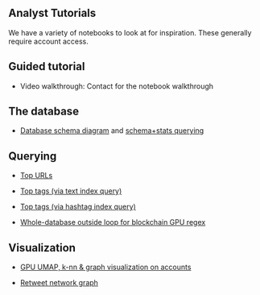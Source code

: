 ## Analyst Tutorials

We have a variety of notebooks to look at for inspiration. These generally require account access.

## Guided tutorial

* Video walkthrough: Contact for the notebook walkthrough

## The database

* [Database schema diagram](https://www.lucidchart.com/documents/edit/674bc883-d01a-449a-8666-5cfc841c54bb/0_0#?folder_id=home&browser=icon) and [schema+stats querying](https://sandbox.graphistry.com/notebook/notebooks/notebooks/twitter/job_50m2/50m_hydrate-monitor.ipynb)

## Querying

* [Top URLs]( https://sandbox.graphistry.com/notebook/notebooks/notebooks/twitter/Neo4j-Examples/list_urls_by_popularity.ipynb)

* [Top tags (via text index query)](https://sandbox.graphistry.com/notebook/notebooks/notebooks/twitter/covid-misinfo-analysis/misinfo_tagged.ipynb)

* [Top tags (via hashtag index query)]( https://sandbox.graphistry.com/notebook/notebooks/notebooks/twitter/covid-misinfo-analysis/query.ipynb)


* [Whole-database outside loop for blockchain GPU regex](https://sandbox.graphistry.com/notebook/notebooks/notebooks/twitter/blockchain/blockchain_historic_loop.ipynb)

## Visualization 
* [GPU UMAP, k-nn & graph visualization on accounts](https://sandbox.graphistry.com/notebook/notebooks/notebooks/twitter/covid-misinfo-analysis/account_umap.ipynb)

* [Retweet network graph](https://sandbox.graphistry.com/notebook/notebooks/notebooks/twitter/blockchain/blockchain_network_viz.ipynb)
